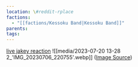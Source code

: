 ```yaml
---
location: \#reddit-rplace
factions:
  - "[[factions/Kessoku Band|Kessoku Band]]"
parents: 
tags: 
---
```

[live jakey reaction](https://discord.com/channels/1093664259273130084/1131230952119615600/1131578300314165275)
![[media/2023-07-20 13-28 2_'IMG_20230706_220755'.webp]]
([Image Source](https://discord.com/channels/1093664259273130084/1131230952119615600/1131578300314165275))
